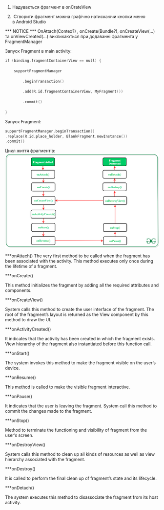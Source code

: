 1.  Надувається фрагмент в onCrateView 
    
2.   Створити фрагмент можна графічно натискаючи кнопки меню в Android Studio

*** NOTICE *** 
OnAttach(Contex?) , onCreate(Bundle?), onCreateView(...) та onViewCreated(...) викликаються при додаванні фрагмента у FragmentManager

Запуск Fragment в main activity: 

```kotlin
if (binding.fragmentContainerView == null) { 

    supportFragmentManager 

        .beginTransaction() 

        .add(R.id.fragmentContainerView, MyFragment()) 

        .commit() 

}
```

Запуск Fragment: 
```kotlin
supportFragmentManager.beginTransaction() 
.replace(R.id.place_holder, BlankFragment.newInstance()) 
.commit()
```

Цикл життя фрагментів:
![alt text](pictures/006-1.png)

***onAttach() 
The very first method to be called when the fragment has been associated with the activity. This method executes only once during the lifetime of a fragment.   

***onCreate() 

This method initializes the fragment by adding all the required attributes and components. 

***onCreateView() 

System calls this method to create the user interface of the fragment. The root of the fragment’s layout is returned as the View component by this method to draw the UI. 

***onActivityCreated() 

It indicates that the activity has been created in which the fragment exists. View hierarchy of the fragment also instantiated before this function call.  

***onStart() 

The system invokes this method to make the fragment visible on the user’s device. 

***onResume() 

This method is called to make the visible fragment interactive. 

***onPause() 

It indicates that the user is leaving the fragment. System call this method to commit the changes made to the fragment.  

***onStop() 

Method to terminate the functioning and visibility of fragment from the user’s screen.  

***onDestroyView() 

System calls this method to clean up all kinds of resources as well as view hierarchy associated with the fragment. 

***onDestroy() 

It is called to perform the final clean up of fragment’s state and its lifecycle. 



***onDetach() 

The system executes this method to disassociate the fragment from its host activity.

